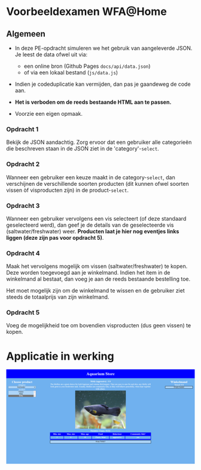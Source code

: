 # Voorbeeldexamen WFA@Home

## Algemeen
* In deze PE-opdracht simuleren we het gebruik van aangeleverde JSON. Je leest de data ofwel uit via:
    * een online bron (Github Pages `docs/api/data.json`)
    * of via een lokaal bestand (`js/data.js`)

* Indien je codeduplicatie kan vermijden, dan pas je gaandeweg de code aan.

* **Het is verboden om de reeds bestaande HTML aan te passen.**
* Voorzie een eigen opmaak.

### Opdracht 1
Bekijk de JSON aandachtig. Zorg ervoor dat een gebruiker alle categorieën die beschreven staan in de JSON ziet in de 'category'-`select`.

### Opdracht 2
Wanneer een gebruiker een keuze maakt in de category-`select`, dan verschijnen de verschillende soorten producten (dit kunnen ofwel soorten vissen òf visproducten zijn) in de product-`select`.

### Opdracht 3
Wanneer een gebruiker vervolgens een vis selecteert (of deze standaard geselecteerd werd), dan geef je de details van de geselecteerde vis (saltwater/freshwater) weer. **Producten laat je hier nog eventjes links liggen (deze zijn pas voor opdracht 5)**.

### Opdracht 4 
Maak het vervolgens mogelijk om vissen (saltwater/freshwater) te kopen. Deze worden toegevoegd aan je winkelmand.
Indien het item in de winkelmand al bestaat, dan voeg je aan de reeds bestaande bestelling toe.

Het moet mogelijk zijn om de winkelmand te wissen en de gebruiker ziet steeds de totaalprijs van zijn winkelmand.

### Opdracht 5
Voeg de mogelijkheid toe om bovendien visproducten (dus geen vissen) te kopen.

# Applicatie in werking
![flow](screens/flow.gif)


